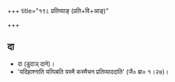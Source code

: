 +++
title="१९८ प्रतिव्याङ् (प्रति+वि+आङ्)"

+++

## दा
- दा (डुदाञ् दाने)।
- 'यदिहाश्नाति यत्पिबति यस्मै कस्मैचन प्रतिव्याददाति' (जै० ब्रा० १।२७)।
